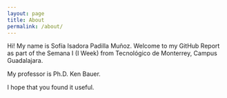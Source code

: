 ```yaml
---
layout: page
title: About
permalink: /about/
---
```


Hi! My name is Sofía Isadora Padilla Muñoz. Welcome to my GitHub Report as part of the Semana I (I Week) from Tecnológico de Monterrey, Campus Guadalajara.

My professor is Ph.D. Ken Bauer.

I hope that you found it useful.

[GitHub]:      http://github.com
[jekyll-gh]:   https://github.com/jekyll/jekyll
[jekyll-help]: https://github.com/jekyll/jekyll-help
